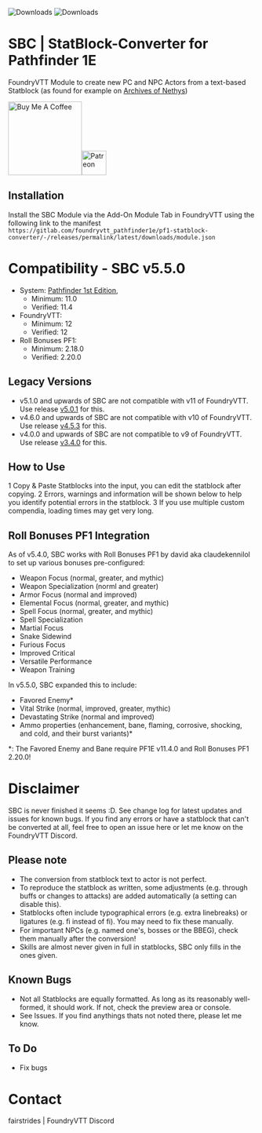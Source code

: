 ![Downloads](https://img.shields.io/github/downloads-pre/lavaeolous/PF1-StatBlock-Converter-Module/latest/total?style=flat-square)
![Downloads](https://img.shields.io/github/downloads/lavaeolous/PF1-StatBlock-Converter-Module/total?style=flat-square)

# SBC | StatBlock-Converter for Pathfinder 1E

FoundryVTT Module to create new PC and NPC Actors from a text-based Statblock (as found for example on [Archives of Nethys](https://www.aonprd.com/))

<a href="https://www.buymeacoffee.com/fairstrides" target="_blank"><img src="https://cdn.buymeacoffee.com/buttons/v2/default-red.png" alt="Buy Me A Coffee" width="150" ></a><a href="https://www.patreon.com/pathfindersforge"><img src="https://c10.patreonusercontent.com/4/patreon-media/p/campaign/11274476/2fbcd44fcc8242fe8f736acd4a9df977/eyJ3IjoyMDB9/3.png?token-time=2145916800&token-hash=NsuiNW-9rbVv4n1sKKcOhFhYcwo80hitvtFAxm06UlA%3D" alt="Patreon" width="50"></a>

## Installation

Install the SBC Module via the Add-On Module Tab in FoundryVTT using the following link to the manifest
`https://gitlab.com/foundryvtt_pathfinder1e/pf1-statblock-converter/-/releases/permalink/latest/downloads/module.json`

# Compatibility - SBC v5.5.0

- System: [Pathfinder 1st Edition](https://gitlab.com/foundryvtt_pathfinder1e/foundryvtt-pathfinder1),
  - Minimum: 11.0
  - Verified: 11.4
- FoundryVTT:
  - Minimum: 12
  - Verified: 12
- Roll Bonuses PF1:
  - Minimum: 2.18.0
  - Verified: 2.20.0

## Legacy Versions

- v5.1.0 and upwards of SBC are not compatible with v11 of FoundryVTT. Use release [v5.0.1](!https://gitlab.com/foundryvtt_pathfinder1e/pf1-statblock-converter/-/releases/5.0.1) for this.
- v4.6.0 and upwards of SBC are not compatible with v10 of FoundryVTT. Use release [v4.5.3](!https://gitlab.com/foundryvtt_pathfinder1e/pf1-statblock-converter/-/releases/4.5.3) for this.
- v4.0.0 and upwards of SBC are not compatible to v9 of FoundryVTT. Use release [v3.4.0](!https://github.com/Lavaeolous/PF1-StatBlock-Converter-Module/releases/tag/v3.4.0) for this.

## How to Use

1 Copy &amp; Paste Statblocks into the input, you can edit the statblock after copying.
2 Errors, warnings and information will be shown below to help you identify potential errors in the statblock.
3 If you use multiple custom compendia, loading times may get very long.

## Roll Bonuses PF1 Integration

As of v5.4.0, SBC works with Roll Bonuses PF1 by david aka claudekennilol to set up various bonuses pre-configured:

- Weapon Focus (normal, greater, and mythic)
- Weapon Specialization (norml and greater)
- Armor Focus (normal and improved)
- Elemental Focus (normal, greater, and mythic)
- Spell Focus (normal, greater, and mythic)
- Spell Specialization
- Martial Focus
- Snake Sidewind
- Furious Focus
- Improved Critical
- Versatile Performance
- Weapon Training

In v5.5.0, SBC expanded this to include:

- Favored Enemy\*
- Vital Strike (normal, improved, greater, mythic)
- Devastating Strike (normal and improved)
- Ammo properties (enhancement, bane, flaming, corrosive, shocking, and cold, and their burst variants)\*

\*: The Favored Enemy and Bane require PF1E v11.4.0 and Roll Bonuses PF1 2.20.0!

# Disclaimer

SBC is never finished it seems :D. See change log for latest updates and issues for known bugs.
If you find any errors or have a statblock that can't be converted at all, feel free to open an issue here or let me know on the FoundryVTT Discord.

## Please note

- The conversion from statblock text to actor is not perfect.
- To reproduce the statblock as written, some adjustments (e.g. through buffs or changes to attacks) are added automatically (a setting can disable this).
- Statblocks often include typographical errors (e.g. extra linebreaks) or ligatures (e.g. ﬁ instead of fi). You may need to fix these manually.
- For important NPCs (e.g. named one's, bosses or the BBEG), check them manually after the conversion!
- Skills are almost never given in full in statblocks, SBC only fills in the ones given.

## Known Bugs

- Not all Statblocks are equally formatted. As long as its reasonably well-formed, it should work. If not, check the preview area or console.
- See Issues. If you find anythings thats not noted there, please let me know.

## To Do

- Fix bugs

# Contact

fairstrides | FoundryVTT Discord
